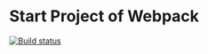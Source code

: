 # Start Project of Webpack

[![Build status](https://ci.appveyor.com/api/projects/status/j9gflfho65s7i55d?svg=true)](https://ci.appveyor.com/project/DnD-developer/startproject-webpack)
